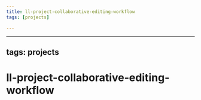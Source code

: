 ```yaml
---
title: ll-project-collaborative-editing-workflow
tags: [projects]

---
```


---
tags: projects
---

# ll-project-collaborative-editing-workflow



